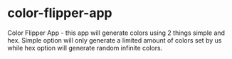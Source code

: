 # color-flipper-app
Color Flipper App - this app will generate colors using 2 things simple and hex. Simple option will only generate a limited amount of colors set by us while hex option will generate random infinite colors.
